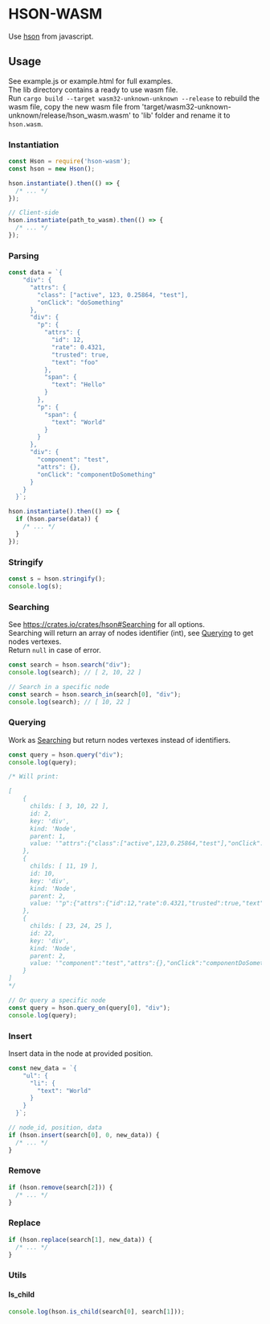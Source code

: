 # HSON-WASM

Use [hson](https://crates.io/crates/hson) from javascript.

## Usage

See example.js or example.html for full examples.  
The lib directory contains a ready to use wasm file.  
Run `cargo build --target wasm32-unknown-unknown --release` to rebuild the wasm file, 
copy the new wasm file from 'target/wasm32-unknown-unknown/release/hson_wasm.wasm' to 'lib' folder and rename it to `hson.wasm`.

### Instantiation

```js
const Hson = require('hson-wasm');
const hson = new Hson();

hson.instantiate().then(() => {
  /* ... */
});

// Client-side
hson.instantiate(path_to_wasm).then(() => {
  /* ... */
});
```

### Parsing
```js
const data = `{
    "div": {
      "attrs": {
        "class": ["active", 123, 0.25864, "test"],
        "onClick": "doSomething"
      },
      "div": {
        "p": {
          "attrs": {
            "id": 12,
            "rate": 0.4321,
            "trusted": true,
            "text": "foo"
          },
          "span": {
            "text": "Hello"
          }
        },
        "p": {
          "span": {
            "text": "World"
          }
        }
      },
      "div": {
        "component": "test",
        "attrs": {},
        "onClick": "componentDoSomething"
      }
    }
  }`;

hson.instantiate().then(() => {
  if (hson.parse(data)) {
    /* ... */
  }
});
```

### Stringify
```js
const s = hson.stringify();
console.log(s);
```

### Searching

See https://crates.io/crates/hson#Searching for all options.  
Searching will return an array of nodes identifier (int), see [Querying](#Querying) to get nodes vertexes.  
Return `null` in case of error.

```js
const search = hson.search("div");
console.log(search); // [ 2, 10, 22 ]

// Search in a specific node
const search = hson.search_in(search[0], "div");
console.log(search); // [ 10, 22 ]
```

### Querying

Work as [Searching](#Searching) but return nodes vertexes instead of identifiers. 

```js
const query = hson.query("div");
console.log(query);

/* Will print:

[   
    { 
      childs: [ 3, 10, 22 ],
      id: 2,
      key: 'div',
      kind: 'Node',
      parent: 1,
      value: '"attrs":{"class":["active",123,0.25864,"test"],"onClick":"doSomething"},"div":{"p":{"attrs":{"id":12,"rate":0.4321,"trusted":true,"text":"foo"},"span":{"text":"Hello"}},"p":{"span":{"text":"World"}}},"div":{"component":"test","attrs":{},"onClick":"componentDoSomething"}' 
    },
    { 
      childs: [ 11, 19 ],
      id: 10,
      key: 'div',
      kind: 'Node',
      parent: 2,
      value: '"p":{"attrs":{"id":12,"rate":0.4321,"trusted":true,"text":"foo"},"span":{"text":"Hello"}},"p":{"span":{"text":"World"}}' 
    },
    { 
      childs: [ 23, 24, 25 ],
      id: 22,
      key: 'div',
      kind: 'Node',
      parent: 2,
      value: '"component":"test","attrs":{},"onClick":"componentDoSomething"' 
    } 
]
*/

// Or query a specific node
const query = hson.query_on(query[0], "div");
console.log(query);
```

### Insert

Insert data in the node at provided position.

```js
const new_data = `{
    "ul": {
      "li": {
        "text": "World"
      }
    }
  }`;

// node_id, position, data
if (hson.insert(search[0], 0, new_data)) {
  /* ... */
}
```

### Remove

```js
if (hson.remove(search[2])) {
  /* ... */
}
```

### Replace 

```js
if (hson.replace(search[1], new_data)) {
  /* ... */
}
```

### Utils

#### Is_child

```js
console.log(hson.is_child(search[0], search[1]));
```
